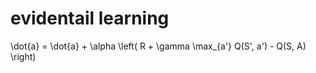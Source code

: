 # evidentail learning

\dot{a} = \dot{a} + \alpha \left( R + \gamma \max_{a'} Q(S', a') - Q(S, A) \right)


